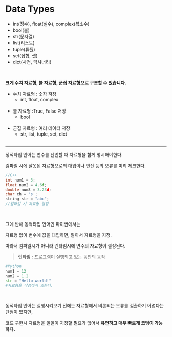 # Data Types

- int(정수), float(실수), complex(복소수) 
- bool(불) 
- str(문자열) 
- list(리스트)
- tuple(튜플)
- set(집합, 셋)
- dict(사전, 딕셔너리)

<br>

**크게 수치 자료형, 불 자료형, 군집 자료형으로 구분할 수 있습니다.**

- 수치 자료형 : 숫자 저장
  - int, float, complex
  <br>
- 불 자료형 :True, False 저장
  - bool
  <br>
- 군집 자료형 : 여러 데이터 저장
  - str, list, tuple, set, dict
  <br>
  
------
정적타입 언어는 변수를 선언할 때 자료형을 함께 명시해야한다.

컴파일 시에 잘못된 자료형으로의 대입이나 연산 등의 오류를 미리 체크한다.

```cpp
//C++
int num1 = 3;
float num2 = 4.6f;
double num3 = 3.23d;
char ch = 's';
string str = "abc";
//컴파일 시 자료형 결정
```

<br>

그에 반해 동적타입 언어인 파이썬에서는

자료형 없이 변수에 값을 대입하면, 알아서 자료형을 지정.

따라서 컴파일시가 아니라 런타임시에 변수의 자료형이 결정된다.

> **런타임** : 프로그램이 실행되고 있는 동안의 동작



```python
#Python
num1 = 12
num2 = 1.2
str = "Hello world!"
#자료형을 작성하지 않는다.
```

<br>

동적타입 언어는 실행시켜보기 전에는 자료형에서 비롯되는 오류를 검출하기 어렵다는 단점이 있지만,

코드 구현시 자료형을 일일이 지정할 필요가 없어서 **유연하고 매우 빠르게 코딩이 가능하다.**
